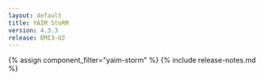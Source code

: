 ```yaml
---
layout: default
title: YAIM StoRM
version: 4.3.3
release: EMI3-U2
---
```


{% assign component_filter="yaim-storm" %}
{% include release-notes.md %}